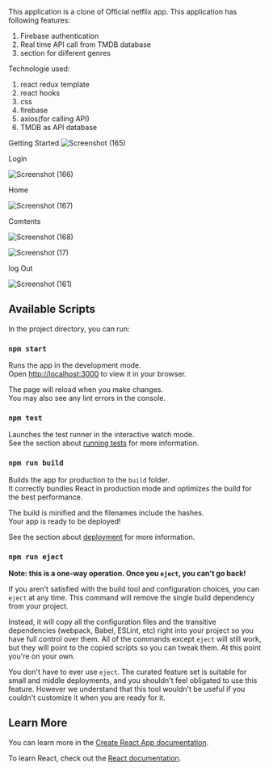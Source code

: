 This application is a clone of Official netflix app. This application has following features:
1. Firebase authentication
2. Real time API call from TMDB database
3. section for diiferent genres

Technologie used:
1. react redux template
2. react hooks
3. css
4. firebase
5. axios(for calling API)
6. TMDB as API database




Getting Started
![Screenshot (165)](https://user-images.githubusercontent.com/73303787/175786061-03d8a56b-97f0-4f9b-b8bc-c6a6f797fa9b.png)

Login

![Screenshot (166)](https://user-images.githubusercontent.com/73303787/175786144-388f9995-92a1-4f72-82c1-ebc42af72acc.png)

Home

![Screenshot (167)](https://user-images.githubusercontent.com/73303787/175786238-3d3f216b-e9e9-4a65-b480-b301a7e10440.png)

Comtents

![Screenshot (168)](https://user-images.githubusercontent.com/73303787/175786462-e5f1b49e-08f6-49ea-95ab-22830905e7a0.png)



![Screenshot (17)](https://user-images.githubusercontent.com/73303787/175786488-f2a95d8c-664a-4f46-98f7-3e1adfabcdcf.png)

log Out

![Screenshot (161)](https://user-images.githubusercontent.com/73303787/175786598-67989d77-0cb0-466c-b4f1-85fa9f13a822.png)



## Available Scripts

In the project directory, you can run:

### `npm start`

Runs the app in the development mode.\
Open [http://localhost:3000](http://localhost:3000) to view it in your browser.

The page will reload when you make changes.\
You may also see any lint errors in the console.

### `npm test`

Launches the test runner in the interactive watch mode.\
See the section about [running tests](https://facebook.github.io/create-react-app/docs/running-tests) for more information.

### `npm run build`

Builds the app for production to the `build` folder.\
It correctly bundles React in production mode and optimizes the build for the best performance.

The build is minified and the filenames include the hashes.\
Your app is ready to be deployed!

See the section about [deployment](https://facebook.github.io/create-react-app/docs/deployment) for more information.

### `npm run eject`

**Note: this is a one-way operation. Once you `eject`, you can't go back!**

If you aren't satisfied with the build tool and configuration choices, you can `eject` at any time. This command will remove the single build dependency from your project.

Instead, it will copy all the configuration files and the transitive dependencies (webpack, Babel, ESLint, etc) right into your project so you have full control over them. All of the commands except `eject` will still work, but they will point to the copied scripts so you can tweak them. At this point you're on your own.

You don't have to ever use `eject`. The curated feature set is suitable for small and middle deployments, and you shouldn't feel obligated to use this feature. However we understand that this tool wouldn't be useful if you couldn't customize it when you are ready for it.

## Learn More

You can learn more in the [Create React App documentation](https://facebook.github.io/create-react-app/docs/getting-started).

To learn React, check out the [React documentation](https://reactjs.org/).
